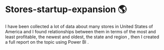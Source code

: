 # Stores-startup-expansion 🌎
I have been collected a lot of data about many stores in United States of America and I found relationships between them in terms of the most and least profitable, the newest and oldest,  the state and region ,  then I created a full report on the topic using Power BI .
